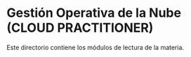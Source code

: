 # Gestión Operativa de la Nube (CLOUD PRACTITIONER)
Este directorio contiene los módulos de lectura de la materia.
